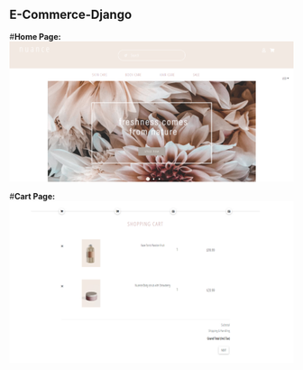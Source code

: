 ﻿## E-Commerce-Django

#**Home Page:**
![Alt text](https://github.com/imkar/E-Commerce-Django/blob/main/E-com_png/home_page.png)

#**Cart Page:**
![Alt text](https://github.com/imkar/E-Commerce-Django/blob/main/E-com_png/Cartpng.png)




